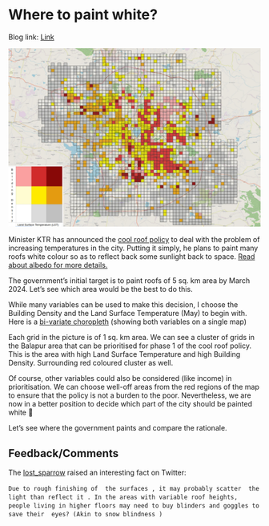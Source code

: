 # Where to paint white?
Blog link: [Link](https://dsaikrishna.wordpress.com/2023/04/06/where-to-paint-white/)

![plot](hyd_bd_lst.jpeg)

Minister KTR has announced the [cool roof policy](https://www.telangana.gov.in/PDFDocuments/Telangana-Cool-Roof-Policy-2023-2028.pdf) to deal with the problem of increasing temperatures in the city. Putting it simply, he plans to paint many roofs white colour so as to reflect back some sunlight back to space. [Read about albedo for more details.](https://mynasadata.larc.nasa.gov/mini-lessonactivity/what-albedo)

The government’s initial target is to paint roofs of 5 sq. km area by March 2024. Let’s see which area would be the best to do this.

While many variables can be used to make this decision, I choose the Building Density and the Land Surface Temperature (May) to begin with. Here is a [bi-variate choropleth](https://www.joshuastevens.net/cartography/make-a-bivariate-choropleth-map/) (showing both variables on a single map)

Each grid in the picture is of 1 sq. km area. We can see a cluster of grids in the Balapur area that can be prioritised for phase 1 of the cool roof policy. This is the area with high Land Surface Temperature and high Building Density. Surrounding red coloured cluster as well.

Of course, other variables could also be considered (like income) in prioritisation. We can choose well-off areas from the red regions of the map to ensure that the policy is not a burden to the poor. Nevertheless, we are now in a better position to decide which part of the city should be painted white 🙂

Let’s see where the government paints and compare the rationale.


## Feedback/Comments

The [lost_sparrow](https://twitter.com/cap_lostsparrow) raised an interesting fact on Twitter:

`Due to rough finishing of  the surfaces , it may probably scatter  the  light than reflect it . In the areas with variable roof heights, people living in higher floors may need to buy blinders and goggles to save their  eyes? (Akin to snow blindness )`